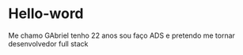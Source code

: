 # Hello-word
Me chamo GAbriel tenho 22 anos sou faço ADS e pretendo me tornar desenvolvedor full stack 
